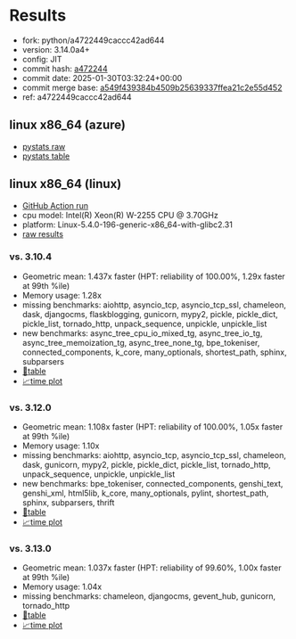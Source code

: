 # Results

- fork: python/a4722449caccc42ad644
- version: 3.14.0a4+
- config: JIT
- commit hash: [a472244](https://github.com/python/cpython/commit/a472244)
- commit date: 2025-01-30T03:32:24+00:00
- commit merge base: [a549f439384b4509b25639337ffea21c2e55d452](https://github.com/python/cpython/commit/a549f439384b4509b25639337ffea21c2e55d452)
- ref: a4722449caccc42ad644

## linux x86_64 (azure)

- [pystats raw](bm-20250130-azure-x86_64-python-a4722449caccc42ad644-3.14.0a4%2B-a472244-pystats.json)
- [pystats table](bm-20250130-azure-x86_64-python-a4722449caccc42ad644-3.14.0a4%2B-a472244-pystats.md)

## linux x86_64 (linux)

- [GitHub Action run](https://github.com/faster-cpython/benchmarking/actions/runs/13046903565)
- cpu model: Intel(R) Xeon(R) W-2255 CPU @ 3.70GHz
- platform: Linux-5.4.0-196-generic-x86_64-with-glibc2.31
- [raw results](bm-20250130-linux-x86_64-python-a4722449caccc42ad644-3.14.0a4%2B-a472244.json)

### vs. 3.10.4

- Geometric mean: 1.437x faster (HPT: reliability of 100.00%, 1.29x faster at 99th %ile)
- Memory usage: 1.28x
- missing benchmarks: aiohttp, asyncio_tcp, asyncio_tcp_ssl, chameleon, dask, djangocms, flaskblogging, gunicorn, mypy2, pickle, pickle_dict, pickle_list, tornado_http, unpack_sequence, unpickle, unpickle_list
- new benchmarks: async_tree_cpu_io_mixed_tg, async_tree_io_tg, async_tree_memoization_tg, async_tree_none_tg, bpe_tokeniser, connected_components, k_core, many_optionals, shortest_path, sphinx, subparsers
- [📄table](bm-20250130-linux-x86_64-python-a4722449caccc42ad644-3.14.0a4%2B-a472244-vs-3.10.4.md)
- [📈time plot](bm-20250130-linux-x86_64-python-a4722449caccc42ad644-3.14.0a4%2B-a472244-vs-3.10.4.svg)

### vs. 3.12.0

- Geometric mean: 1.108x faster (HPT: reliability of 100.00%, 1.05x faster at 99th %ile)
- Memory usage: 1.10x
- missing benchmarks: aiohttp, asyncio_tcp, asyncio_tcp_ssl, chameleon, dask, gunicorn, mypy2, pickle, pickle_dict, pickle_list, tornado_http, unpack_sequence, unpickle, unpickle_list
- new benchmarks: bpe_tokeniser, connected_components, genshi_text, genshi_xml, html5lib, k_core, many_optionals, pylint, shortest_path, sphinx, subparsers, thrift
- [📄table](bm-20250130-linux-x86_64-python-a4722449caccc42ad644-3.14.0a4%2B-a472244-vs-3.12.0.md)
- [📈time plot](bm-20250130-linux-x86_64-python-a4722449caccc42ad644-3.14.0a4%2B-a472244-vs-3.12.0.svg)

### vs. 3.13.0

- Geometric mean: 1.037x faster (HPT: reliability of 99.60%, 1.00x faster at 99th %ile)
- Memory usage: 1.04x
- missing benchmarks: chameleon, djangocms, gevent_hub, gunicorn, tornado_http
- [📄table](bm-20250130-linux-x86_64-python-a4722449caccc42ad644-3.14.0a4%2B-a472244-vs-3.13.0.md)
- [📈time plot](bm-20250130-linux-x86_64-python-a4722449caccc42ad644-3.14.0a4%2B-a472244-vs-3.13.0.svg)

